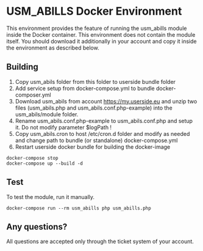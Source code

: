 # USM_ABILLS Docker Environment

This environment provides the feature of running the usm_abills module inside the Docker container. This environment does not contain the module itself. You should download it additionally in your account and copy it inside the environment as described below.

## Building

1. Copy usm_abils folder from this folder to userside bundle folder
2. Add service setup from docker-compose.yml to bundle docker-composer.yml
3. Download usm_abils from account https://my.userside.eu and unzip two files (usm_abils.php and usm_abils.conf.php-example) into the usm_abils/module folder.
4. Rename usm_abils.conf.php-example to usm_abils.conf.php and setup it. Do not modify parameter $logPath !
5. Copy usm_abils.cron to host /etc/cron.d folder and modify as needed and change path to bundle (or standalone) docker-compose.yml
6. Restart userside docker bundle for building the docker-image
```
docker-compose stop
docker-compose up --build -d
```

## Test

To test the module, run it manually.
```
docker-compose run --rm usm_abills php usm_abills.php
```

## Any questions?

All questions are accepted only through the ticket system of your account.